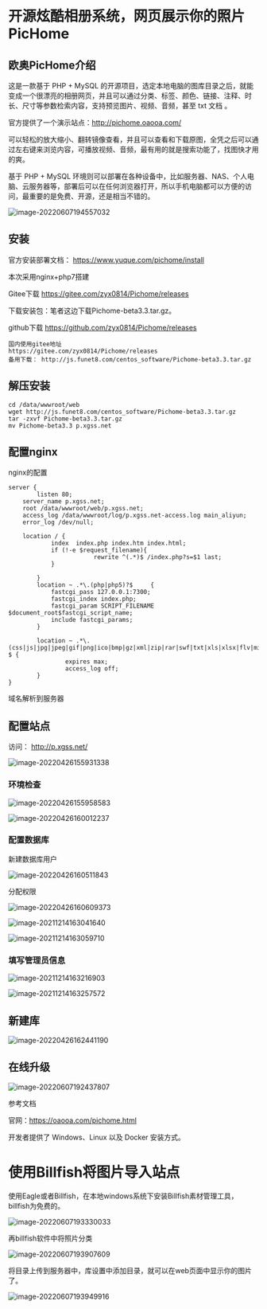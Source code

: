 # 开源炫酷相册系统，网页展示你的照片PicHome

## 欧奥PicHome介绍

这是一款基于 PHP + MySQL 的开源项目，选定本地电脑的图库目录之后，就能变成一个很漂亮的相册网页，并且可以通过分类、标签、颜色、链接、注释、时长、尺寸等参数检索内容，支持预览图片、视频、音频，甚至 txt 文档 。

官方提供了一个演示站点：http://pichome.oaooa.com/

可以轻松的放大缩小、翻转镜像查看，并且可以查看和下载原图，全凭之后可以通过左右键来浏览内容，可播放视频、音频，最有用的就是搜索功能了，找图快才用的爽。

基于 PHP + MySQL 环境则可以部署在各种设备中，比如服务器、NAS、个人电脑、云服务器等，部署后可以在任何浏览器打开，所以手机电脑都可以方便的访问，最重要的是免费、开源，还是相当不错的。

![image-20220607194557032](https://imgoss.xgss.net/picgo/image-20220607194557032.png?aliyun)

## 安装

官方安装部署文档： https://www.yuque.com/pichome/install

本次采用nginx+php7搭建



Gitee下载
https://gitee.com/zyx0814/Pichome/releases

下载安装包：笔者这边下载Pichome-beta3.3.tar.gz。

github下载
https://github.com/zyx0814/Pichome/releases

```
国内使用gitee地址
https://gitee.com/zyx0814/Pichome/releases
备用下载： http://js.funet8.com/centos_software/Pichome-beta3.3.tar.gz
```



## 解压安装

```
cd /data/wwwroot/web
wget http://js.funet8.com/centos_software/Pichome-beta3.3.tar.gz
tar -zxvf Pichome-beta3.3.tar.gz
mv Pichome-beta3.3 p.xgss.net
```



## 配置nginx

nginx的配置

```
server {
        listen 80;
	server_name p.xgss.net;
	root /data/wwwroot/web/p.xgss.net;
	access_log /data/wwwroot/log/p.xgss.net-access.log main_aliyun;
	error_log /dev/null;

	location / {
			index  index.php index.htm index.html;
			if (!-e $request_filename){
						rewrite ^(.*)$ /index.php?s=$1 last;
			}
			
        }
        location ~ .*\.(php|php5)?$     {
			fastcgi_pass 127.0.0.1:7300;
			fastcgi_index index.php;
			fastcgi_param SCRIPT_FILENAME $document_root$fastcgi_script_name;
			include fastcgi_params;
		}

        location ~ .*\.(css|js|jpg|jpeg|gif|png|ico|bmp|gz|xml|zip|rar|swf|txt|xls|xlsx|flv|mid|doc|ppt|pdf|mp3|wma|exe)?$ {
                expires max;
                access_log off;
        }
}

```



域名解析到服务器

## 配置站点

访问： http://p.xgss.net/

![image-20220426155931338](https://imgoss.xgss.net/picgo/image-20220426155931338.png?aliyun)



### 环境检查

![image-20220426155958583](https://imgoss.xgss.net/picgo/image-20220426155958583.png?aliyun)

![image-20220426160012237](https://imgoss.xgss.net/picgo/image-20220426160012237.png?aliyun)



### 配置数据库

新建数据库用户

![image-20220426160511843](https://imgoss.xgss.net/picgo/image-20220426160511843.png?aliyun)

分配权限

![image-20220426160609373](https://imgoss.xgss.net/picgo/image-20220426160609373.png?aliyun)

![image-20211214163041640](https://imgoss.xgss.net/picgo/image-20211214163041640.png?aliyun)

![image-20211214163059710](https://imgoss.xgss.net/picgo/image-20211214163059710.png?aliyun)

### 填写管理员信息

![image-20211214163216903](https://imgoss.xgss.net/picgo/image-20211214163216903.png?aliyun)

![image-20211214163257572](https://imgoss.xgss.net/picgo/image-20211214163257572.png?aliyun)



## 新建库

![image-20220426162441190](https://imgoss.xgss.net/picgo/image-20220426162441190.png?aliyun)



## 在线升级

![image-20220607192437807](https://imgoss.xgss.net/picgo/image-20220607192437807.png?aliyun)



参考文档

官网：https://oaooa.com/pichome.html

开发者提供了 Windows、Linux 以及 Docker 安装方式。

# 使用Billfish将图片导入站点

使用Eagle或者Billfish，在本地windows系统下安装Billfish素材管理工具，billfish为免费的。

![image-20220607193330033](https://imgoss.xgss.net/picgo/image-20220607193330033.png?aliyun)

再billfish软件中将照片分类

![image-20220607193907609](https://imgoss.xgss.net/picgo/image-20220607193907609.png?aliyun)

将目录上传到服务器中，库设置中添加目录，就可以在web页面中显示你的图片了。

![image-20220607193949916](https://imgoss.xgss.net/picgo/image-20220607193949916.png?aliyun)